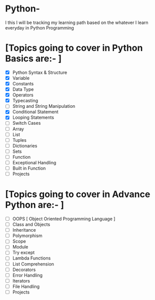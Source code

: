 # Python-
I this I will be tracking my learning path based on the whatever I learn everyday in Python Programming                


# [Topics going to cover in Python Basics are:- ] #
- [x]  Python Syntax & Structure
- [x]  Variable
- [x]  Constants
- [x]  Data Type
- [x]  Operators
- [x]  Typecasting
- [ ]  String and String Manipulation
- [x]  Conditional Statement
- [x]  Looping Statements
- [ ]  Switch Cases
- [ ]  Array
- [ ]  List
- [ ]  Tuples
- [ ]  Dictionaries
- [ ]  Sets
- [ ]  Function
- [ ]  Exceptional Handling
- [ ]  Built in Function
- [ ]  Projects
# [Topics going to cover in Advance Python  are:- ] #
- [ ]  OOPS [ Object Oriented Programming Language ]
- [ ]  Class and Objects
- [ ]  Inheritance
- [ ]  Polymorphism
- [ ]  Scope
- [ ]  Module
- [ ]  Try except
- [ ]  Lambda Functions
- [ ]  List Comprehension
- [ ]  Decorators
- [ ]  Error Handling
- [ ]  Iterators
- [ ]  File Handling
- [ ]  Projects
